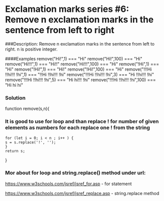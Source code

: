 # Exclamation marks series #6: Remove n exclamation marks in the sentence from left to right

###Description:
Remove n exclamation marks in the sentence from left to right. n is positive integer.

####Examples
remove("Hi!",1) === "Hi"
remove("Hi!",100) === "Hi"
remove("Hi!!!",1) === "Hi!!"
remove("Hi!!!",100) === "Hi"
remove("!Hi",1) === "Hi"
remove("!Hi!",1) === "Hi!"
remove("!Hi!",100) === "Hi"
remove("!!!Hi !!hi!!! !hi",1) === "!!Hi !!hi!!! !hi"
remove("!!!Hi !!hi!!! !hi",3) === "Hi !!hi!!! !hi"
remove("!!!Hi !!hi!!! !hi",5) === "Hi hi!!! !hi"
remove("!!!Hi !!hi!!! !hi",100) === "Hi hi hi"

### Solution

function remove(s,n){

### It is good to use for loop and than replace ! for number of given elements as numbers for each replace one ! from the string

    for (let i = 0; i < n ; i++ ) {
    s = s.replace('!', '');
    }
    return s;

}

### Mor about for loop and string.replace() method under url:

https://www.w3schools.com/jsref/jsref_for.asp - for statement

https://www.w3schools.com/jsref/jsref_replace.asp - string.replace method
